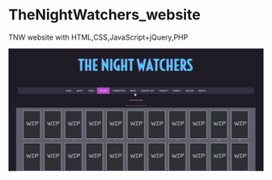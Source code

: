 # TheNightWatchers_website
TNW website with HTML,CSS,JavaScript+jQuery,PHP

![](https://github.com/fruffers/theNightWatchersWebsite/blob/master/web1.PNG)

